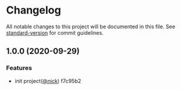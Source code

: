 # Changelog

All notable changes to this project will be documented in this file. See [standard-version](https://github.com/conventional-changelog/standard-version) for commit guidelines.

## 1.0.0 (2020-09-29)


### Features

* init project([@nick](undefined/nick)) f7c95b2
